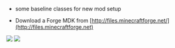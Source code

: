 
- some baseline classes for new mod setup

- Download a Forge MDK from [http://files.minecraftforge.net/](http://files.minecraftforge.net)
 

[![](http://cf.way2muchnoise.eu/370777.svg)](https://www.curseforge.com/minecraft/mc-mods/scaffolding-behavior) [![](http://cf.way2muchnoise.eu/versions/370777.svg)](https://www.curseforge.com/minecraft/mc-mods/scaffolding-behavior)
